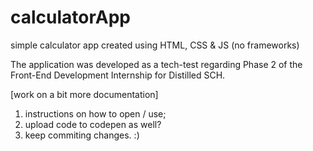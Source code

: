 # calculatorApp
simple calculator app created using HTML, CSS &amp; JS (no frameworks)

The application was developed as a tech-test regarding Phase 2 of the Front-End Development Internship for Distilled SCH.

[work on a bit more documentation]
1. instructions on how to open / use;
2. upload code to codepen as well?
3. keep commiting changes. :)
